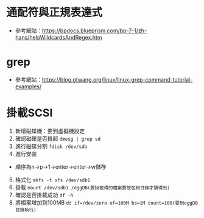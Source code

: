 # 通配符與正規表達式
- 參考網站：https://bpdocs.blueprism.com/bp-7-1/zh-hans/helpWildcardsAndRegex.htm

# grep
- 參考網站：https://blog.gtwang.org/linux/linux-grep-command-tutorial-examples/

# 掛載SCSI
1. 新增磁碟機：要到虛擬機設定
2. 確認磁碟是否掛起
```dmesg | grep sd ```
3. 進行磁碟分割
```fdisk /dev/sdb ```
4. 進行安裝
- 順序為n->p->1->enter->enter->w儲存 
5. 格式化
```mkfs -t xfs /dev/sdb1```
6. 掛載
```mount /dev/sdb1 /eggDB(要掛載得的檔案要放在根目錄才讀得到)```
7. 確認是否掛載成功
```df -h```
8. 將檔案增加到100MB
```dd if=/dev/zero of=100M bs=1M count=100(要到eggDB目錄執行)```